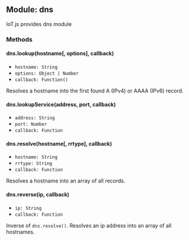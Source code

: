 ## Module: dns

IoT.js provides dns module

### Methods

#### dns.lookup(hostname[, options], callback)
* `hostname: String`
* `options: Object | Number`
* `callback: Function()`

Resolves a hostname into the first found A (IPv4) or AAAA (IPv6) record. 

#### dns.lookupService(address, port, callback)
* `address: String`
* `port: Number`
* `callback: Function`

#### dns.resolve(hostname[, rrtype], callback)
* `hostname: String`
* `rrtype: String`
* `callback: Function`

Resolves a hostname into an array of all records.

#### dns.reverse(ip, callback)
* `ip: String`
* `callback: Function` 

Inverse of `dns.resolve()`. Resolves an ip address into an array of all hostnames.
